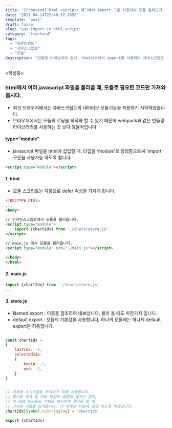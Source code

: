```yaml
---
title: "[Frontend] html <script> 태그에서 import 구문 사용하여 모듈 불러오기  "
date: "2021-04-14T22:40:32.169Z"
template: "post"
draft: false
slug: "use-import-in-html-script"
category: "frontend"
tags:
  - "프론트엔드"
  - "자바스크립트"
  - "모듈"
description: "번들링 라이브러리 없이, html내부에서 import를 사용하여 자바스크립트 모듈을 불러오는 방법"
---
```

 <작성중>

### html에서 여러 javascript 파일을 불러올 때, 모듈로 필요한 코드만 가져와 봅시다.
- 최신 브라우저에서는 자바스크립트의 네이티브 모듈기능을 지원하기 시작하였습니다. 
- 브라우저에서는 모듈의 로딩을 최적화 할 수 있기 때문에 webpack과 같은 번들링 라이브러리를 사용하는 것 보다 효율적입니다.

#### type="module"
- javascript 파일을 html에 삽입할 때, 타입을 'module'로 정의함으로써 'import' 구문을 사용가능 하도록 합니다.

```html
<script type="module"></script>
```

#### 1. html
- 모듈 스크립트는 자동으로 defer 속성을 가지게 됩니다.

``` html
<!DOCTYPE html>
...
<body>
  
// 인라인스크립트에서 모듈을 불러옵니다.
<script type="module">
    import {chartIdx} from './chart/store.js' 
</script>

// main.js 에서 모듈을 불러옵니다.
<script type="module" src="./main.js"></script>

</body>
</html>
```

#### 2. main.js
``` javascript
import {chartIdx} from './chart/store.js'  
...
```

#### 3. store.js
- Named export : 이름을 참조하여 내보냅니다. 불러 올 때도 마찬가지 입니다.
- default export : 모듈의 기본값을 사용합니다, 하나의 모듈에는 하나의 default export만 허용합니다.

``` javascript

const chartIdx =
{
    lastIdx: -1,
    selectedIdx:
    {
        begin: -1,
        end: -1,
    }
}


// 객체에 초기이름을 부여하기 위해 사용합니다.
// 함수와 객체 등 여러 타입이 배열에 들어간 경우,
// 이 배열 원소들을 객체로 복사하여 재사용 할 때
// 고유한 이름을 남겨줍니다. 이 부분은 다음에 설명 하도록 하겠습니다.
chartIdx[Symbol.toStringTag] = 'chartIdx'

export {chartIdx}
```

